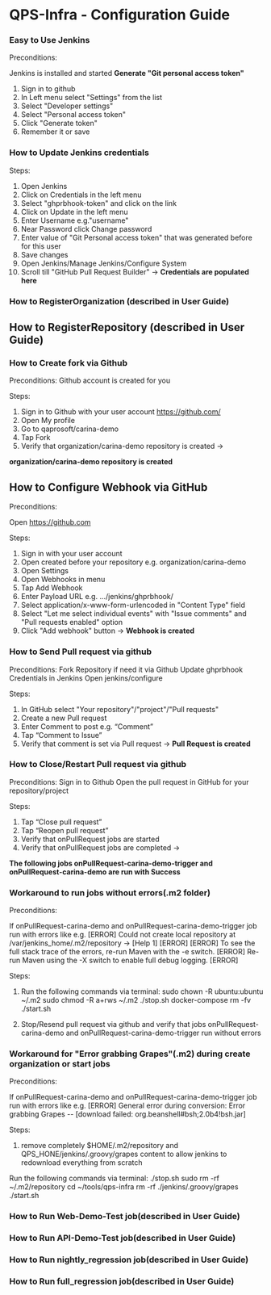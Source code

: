 # QPS-Infra - Configuration Guide


### Easy to Use Jenkins
 Preconditions:

 Jenkins is installed and started
<b> Generate "Git personal access token" </b>
1. Sign in to github
2. In Left menu select "Settings" from the list
3. Select "Developer settings"
4. Select "Personal access token"
5. Click "Generate token"
6. Remember it or save

### How to Update Jenkins credentials
 
Steps:

1. Open Jenkins
2. Click on Credentials in the left menu
3. Select "ghprbhook-token" and click on the link
4. Click on Update in the left menu
5. Enter Username e.g."username"
6. Near Password click Change password
7. Enter value of "Git Personal access token" that was generated before for this user
8. Save changes
9. Open Jenkins/Manage Jenkins/Configure System
10. Scroll till "GitHub Pull Request Builder" ->
<b> Credentials are populated here </b>


### How to RegisterOrganization (described in User Guide)


## How to RegisterRepository (described in User Guide)


### How to Create fork via Github
 Preconditions:
Github account is created for you

 Steps:  

1. Sign in to Github with your user account https://github.com/
2. Open My profile
3. Go to qaprosoft/carina-demo
4. Tap Fork
5. Verify that organization/carina-demo repository is created -> 

 <b> organization/carina-demo repository is created </b> 

## How to Configure Webhook via GitHub
Preconditions:

Open https://github.com

Steps:  

1. Sign in with your user account
2. Open created before your repository e.g. organization/carina-demo 
3. Open Settings
4. Open Webhooks in menu
5. Tap Add Webhook
6. Enter Payload URL e.g. .../jenkins/ghprbhook/
7. Select application/x-www-form-urlencoded in "Content Type" field
8. Select "Let me select individual events" with "Issue comments" and "Pull requests enabled" option
9. Click "Add webhook" button -> 
<b> Webhook is created </b>
  
### How to Send Pull request via github 
 Preconditions:
Fork Repository if need it via Github
Update ghprbhook Credentials in Jenkins
Open jenkins/configure

Steps:

1. In GitHub select "Your repository"/"project"/"Pull requests"
2. Create a new Pull request
3. Enter Comment to post e.g. “Comment”
4. Tap “Comment to Issue”
5. Verify that comment is set via Pull request ->
<b> Pull Request is created </b>

### How to Close/Restart Pull request via github
 Preconditions:
 Sign in to Github
Open the pull request in GitHub for your repository/project

 Steps:

1. Tap “Close pull request”
2. Tap “Reopen pull request”
3. Verify that onPullRequest jobs are started 
4. Verify that onPullRequest jobs are completed ->

 <b> The following jobs onPullRequest-carina-demo-trigger and 
onPullRequest-carina-demo are run with Success </b> 

###  Workaround to run jobs without errors(.m2 folder)
 Preconditions:

If onPullRequest-carina-demo and onPullRequest-carina-demo-trigger job run with errors like e.g.
[ERROR] Could not create local repository at /var/jenkins_home/.m2/repository -> [Help 1]
[ERROR]
[ERROR] To see the full stack trace of the errors, re-run Maven with the -e switch.
[ERROR] Re-run Maven using the -X switch to enable full debug logging.
[ERROR]

 Steps:

1. Run the following commands via terminal:
sudo chown -R ubuntu:ubuntu ~/.m2
sudo chmod -R a+rws ~/.m2
./stop.sh
docker-compose rm -fv
./start.sh

2. Stop/Resend pull request via github and verify that jobs onPullRequest-carina-demo and onPullRequest-carina-demo-trigger run without errors
 
### Workaround for "Error grabbing Grapes"(.m2) during create organization or start jobs
 Preconditions:

If onPullRequest-carina-demo and onPullRequest-carina-demo-trigger job run with errors like e.g.
[ERROR] General error during conversion: Error grabbing Grapes -- [download failed: org.beanshell#bsh;2.0b4!bsh.jar]

 Steps:

1. remove completely $HOME/.m2/repository and QPS_HONE/jenkins/.groovy/grapes content to allow jenkins to redownload everything from scratch

Run the following commands via terminal:
./stop.sh
sudo rm -rf ~/.m2/repository
cd ~/tools/qps-infra
rm -rf ./jenkins/.groovy/grapes
./start.sh

### How to Run Web-Demo-Test job(described in User Guide)
### How to Run API-Demo-Test job(described in User Guide)
### How to Run nightly_regression job(described in User Guide)
### How to  Run full_regression job(described in User Guide)
 


